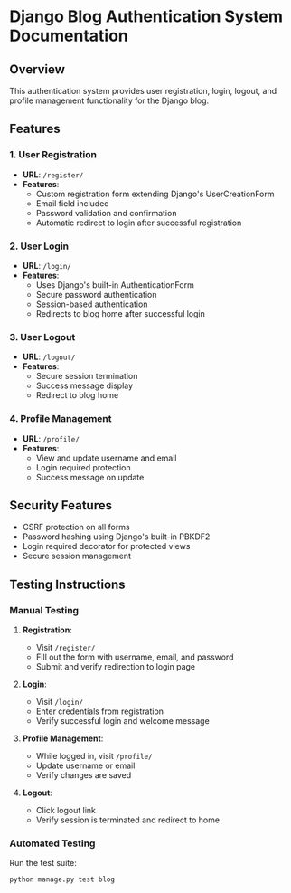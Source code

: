 # Django Blog Authentication System Documentation

## Overview
This authentication system provides user registration, login, logout, and profile management functionality for the Django blog.

## Features

### 1. User Registration
- **URL**: `/register/`
- **Features**:
  - Custom registration form extending Django's UserCreationForm
  - Email field included
  - Password validation and confirmation
  - Automatic redirect to login after successful registration

### 2. User Login
- **URL**: `/login/`
- **Features**:
  - Uses Django's built-in AuthenticationForm
  - Secure password authentication
  - Session-based authentication
  - Redirects to blog home after successful login

### 3. User Logout
- **URL**: `/logout/`
- **Features**:
  - Secure session termination
  - Success message display
  - Redirect to blog home

### 4. Profile Management
- **URL**: `/profile/`
- **Features**:
  - View and update username and email
  - Login required protection
  - Success message on update

## Security Features

- CSRF protection on all forms
- Password hashing using Django's built-in PBKDF2
- Login required decorator for protected views
- Secure session management

## Testing Instructions

### Manual Testing

1. **Registration**:
   - Visit `/register/`
   - Fill out the form with username, email, and password
   - Submit and verify redirection to login page

2. **Login**:
   - Visit `/login/`
   - Enter credentials from registration
   - Verify successful login and welcome message

3. **Profile Management**:
   - While logged in, visit `/profile/`
   - Update username or email
   - Verify changes are saved

4. **Logout**:
   - Click logout link
   - Verify session is terminated and redirect to home

### Automated Testing
Run the test suite:
```bash
python manage.py test blog
